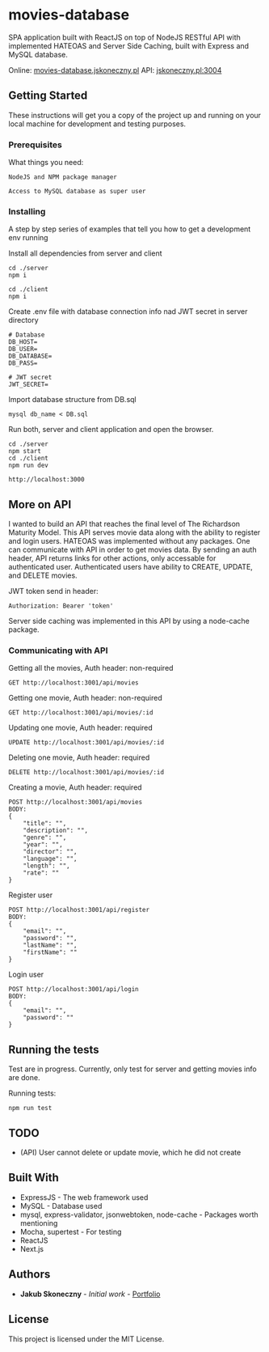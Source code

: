 # movies-database
SPA application built with ReactJS on top of NodeJS RESTful API with implemented HATEOAS and Server Side Caching, built with Express and MySQL database.

Online: [movies-database.jskoneczny.pl](http://movies-database.jskoneczny.pl/)
API: [jskoneczny.pl:3004](http://jskoneczny.pl:3004/)

## Getting Started

These instructions will get you a copy of the project up and running on your local machine for development and testing purposes.

### Prerequisites

What things you need:

```
NodeJS and NPM package manager

Access to MySQL database as super user

```

### Installing

A step by step series of examples that tell you how to get a development env running

Install all dependencies from server and client

```
cd ./server
npm i

cd ./client
npm i
```

Create .env file with database connection info nad JWT secret in server directory
```
# Database
DB_HOST=
DB_USER=
DB_DATABASE=
DB_PASS=

# JWT secret
JWT_SECRET=
```

Import database structure from DB.sql

```
mysql db_name < DB.sql
```

Run both, server and client application and open the browser.

```
cd ./server
npm start
cd ./client 
npm run dev

http://localhost:3000
```

## More on API
I wanted to build an API that reaches the final level of The Richardson Maturity Model. This API serves movie data along with the ability to register and login users.
HATEOAS was implemented without any packages. One can communicate with API in order to get movies data. By sending an auth header, API returns links for other actions,
only accessable for authenticated user. Authenticated users have ability to CREATE, UPDATE, and DELETE movies.

JWT token send in header: 
```
Authorization: Bearer 'token'
```
Server side caching was implemented in this API by using a node-cache package.

### Communicating with API

Getting all the movies,
Auth header: non-required

```
GET http://localhost:3001/api/movies
```

Getting one movie,
Auth header: non-required

```
GET http://localhost:3001/api/movies/:id
```

Updating one movie,
Auth header: required

```
UPDATE http://localhost:3001/api/movies/:id
```

Deleting one movie,
Auth header: required

```
DELETE http://localhost:3001/api/movies/:id
```

Creating a movie,
Auth header: required

```
POST http://localhost:3001/api/movies
BODY:
{
	"title": "",
	"description": "",
	"genre": "",
	"year": "",
	"director": "",
	"language": "",
	"length": "",
	"rate": ""
}
```

Register user

```
POST http://localhost:3001/api/register
BODY:
{
	"email": "",
	"password": "",
	"lastName": "",
	"firstName": ""
}

```

Login user

```
POST http://localhost:3001/api/login
BODY:
{
	"email": "",
	"password": ""
}

```

## Running the tests

Test are in progress. Currently, only test for server and getting movies info are done.

Running tests:

```
npm run test
```

## TODO
* (API) User cannot delete or update movie, which he did not create

## Built With

* ExpressJS - The web framework used
* MySQL - Database used
* mysql, express-validator, jsonwebtoken, node-cache - Packages worth mentioning
* Mocha, supertest - For testing
* ReactJS
* Next.js



## Authors

* **Jakub Skoneczny** - *Initial work* - [Portfolio](https://jskoneczny.pl)


## License

This project is licensed under the MIT License.

